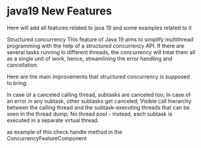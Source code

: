 # java19 New Features 

Here will add all features related to java 19 and some examples related to it 


Structured concurrency
This feature of Java 19 aims to simplify multithread programming with the help of a structured concurrency API. If there are several tasks running in different threads, the concurrency will treat them all as a single unit of work, hence, streamlining the error handling and cancellation. 

Here are the main improvements that structured concurrency is supposed to bring:

In case of a canceled calling thread, subtasks are canceled too;
In case of an error in any subtask, other subtasks get canceled;
Visible call hierarchy between the calling thread and the subtask-executing threads that can be seen in the thread dump;
No thread pool - instead, each subtask is executed in a separate virtual thread.

as example of this  check handle method in the ConcurrencyFeatureComponent  
